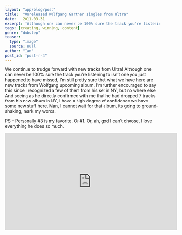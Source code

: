 ```yaml
---
layout: "app/blog/post"
title:  "Unreleased Wolfgang Gartner singles from Ultra"
date:   2011-03-31
excerpt: "Although one can never be 100% sure the track you're listening to isn’t one you just happened to have missed, I'm still pretty sure that what we have here are new tracks from Wolfgang upcoming album."
tags: [creating, winning, content]
genre: "dubstep"
teaser:
  type: "image"
  source: null
author: "Ian"
post_id: "post-r-4"
---
```

We continue to trudge forward with new tracks from Ultra!  Although one can never be 100% sure the track you’re listening to isn’t one you just happened to have missed, I’m still pretty sure that what we have here are new tracks from Wolfgang upcoming album.  I’m further encouraged to say this since I recognized a few of them from his set in NY, but no where else.  And seeing as he directly confirmed with me that he had dropped 7 tracks from his new album in NY, I have a high degree of confidence we have some new stuff here.  Man, I cannot wait for that album, its going to ground-shaking, mark my words.

PS – Personally #3 is my favorite.  Or #1.  Or, ah, god I can’t choose, I love everything he does so much.

<iframe width="560" height="315" src="https://www.youtube.com/embed/cOz0QtO3cS4" frameborder="0" allow="autoplay; encrypted-media" allowfullscreen></iframe>
